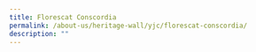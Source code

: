 ```yaml
---
title: Florescat Conscordia
permalink: /about-us/heritage-wall/yjc/florescat-conscordia/
description: ""
---
```


